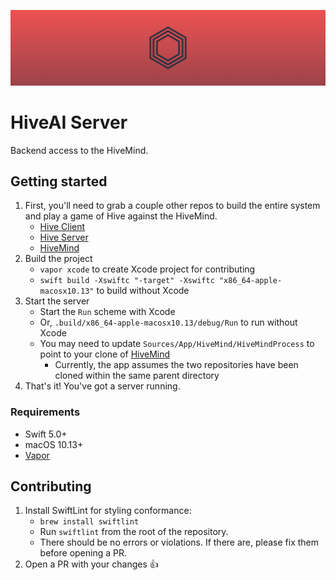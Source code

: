 ![Logo](media/HiveServer.png)

# HiveAI Server

Backend access to the HiveMind.

## Getting started

1. First, you'll need to grab a couple other repos to build the entire system and play a game of Hive against the HiveMind.
    * [Hive Client](https://github.com/josephroquedev/hive-client)
    * [Hive Server](https://github.com/josephroquedev/hive-server)
    * [HiveMind](https://github.com/josephroquedev/hivemind)
2. Build the project
    * `vapor xcode` to create Xcode project for contributing
    * `swift build -Xswiftc "-target" -Xswiftc "x86_64-apple-macosx10.13"` to build without Xcode
3. Start the server
    * Start the `Run` scheme with Xcode
    * Or, `.build/x86_64-apple-macosx10.13/debug/Run` to run without Xcode
    * You may need to update `Sources/App/HiveMind/HiveMindProcess` to point to your clone of [HiveMind](https://github.com/josephroquedev/hivemind)
        * Currently, the app assumes the two repositories have been cloned within the same parent directory
4. That's it! You've got a server running.

### Requirements

* Swift 5.0+
* macOS 10.13+
* [Vapor](https://vapor.codes)

## Contributing

1. Install SwiftLint for styling conformance:
    * `brew install swiftlint`
    * Run `swiftlint` from the root of the repository.
    * There should be no errors or violations. If there are, please fix them before opening a PR.
2. Open a PR with your changes 👍
